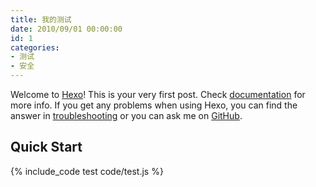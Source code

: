 ```yaml
---
title: 我的测试
date: 2010/09/01 00:00:00
id: 1
categories:
- 测试
- 安全
---
```

Welcome to [Hexo](https://hexo.io/)! This is your very first post. Check [documentation](https://hexo.io/docs/) for more info. If you get any problems when using Hexo, you can find the answer in [troubleshooting](https://hexo.io/docs/troubleshooting.html) or you can ask me on [GitHub](https://github.com/hexojs/hexo/issues).

## Quick Start


{% include_code test code/test.js %}

